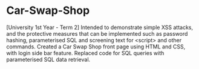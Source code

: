# Car-Swap-Shop
[University 1st Year - Term 2] Intended to demonstrate simple XSS attacks, and the protective measures that can be implemented such as password hashing, parameterised SQL and screening text for &lt;script> and other commands. Created a Car Swap Shop front page using HTML and CSS, with login side bar feature. Replaced code for SQL queries with parameterised SQL data retrieval.
